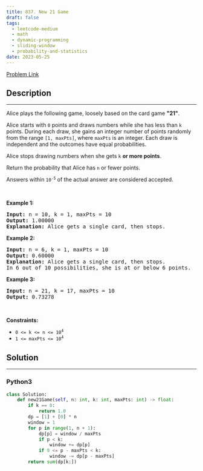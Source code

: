 ```yaml
---
title: 837. New 21 Game
draft: false
tags: 
  - leetcode-medium
  - math
  - dynamic-programming
  - sliding-window
  - probability-and-statistics
date: 2023-05-25
---
```


[Problem Link](https://leetcode.com/problems/new-21-game/)

## Description

---
<p>Alice plays the following game, loosely based on the card game <strong>&quot;21&quot;</strong>.</p>

<p>Alice starts with <code>0</code> points and draws numbers while she has less than <code>k</code> points. During each draw, she gains an integer number of points randomly from the range <code>[1, maxPts]</code>, where <code>maxPts</code> is an integer. Each draw is independent and the outcomes have equal probabilities.</p>

<p>Alice stops drawing numbers when she gets <code>k</code> <strong>or more points</strong>.</p>

<p>Return the probability that Alice has <code>n</code> or fewer points.</p>

<p>Answers within <code>10<sup>-5</sup></code> of the actual answer are considered accepted.</p>

<p>&nbsp;</p>
<p><strong class="example">Example 1:</strong></p>

<pre>
<strong>Input:</strong> n = 10, k = 1, maxPts = 10
<strong>Output:</strong> 1.00000
<strong>Explanation:</strong> Alice gets a single card, then stops.
</pre>

<p><strong class="example">Example 2:</strong></p>

<pre>
<strong>Input:</strong> n = 6, k = 1, maxPts = 10
<strong>Output:</strong> 0.60000
<strong>Explanation:</strong> Alice gets a single card, then stops.
In 6 out of 10 possibilities, she is at or below 6 points.
</pre>

<p><strong class="example">Example 3:</strong></p>

<pre>
<strong>Input:</strong> n = 21, k = 17, maxPts = 10
<strong>Output:</strong> 0.73278
</pre>

<p>&nbsp;</p>
<p><strong>Constraints:</strong></p>

<ul>
	<li><code>0 &lt;= k &lt;= n &lt;= 10<sup>4</sup></code></li>
	<li><code>1 &lt;= maxPts &lt;= 10<sup>4</sup></code></li>
</ul>


## Solution

---
### Python3
``` py title='new-21-game'
class Solution:
    def new21Game(self, n: int, k: int, maxPts: int) -> float:
        if k == 0:
            return 1.0
        dp = [1] + [0] * n
        window = 1
        for p in range(1, n + 1):
            dp[p] = window / maxPts
            if p < k:
                window += dp[p]
            if 0 <= p - maxPts < k:
                window -= dp[p - maxPts]
        return sum(dp[k:])
```

